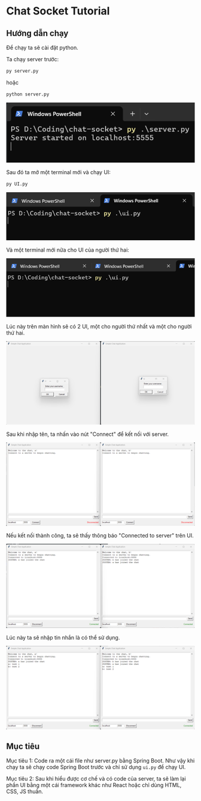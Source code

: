 # Chat Socket Tutorial

## Hướng dẫn chạy

Để chạy ta sẽ cài đặt python.

Ta chạy server trước:

```bash
py server.py
```

hoặc

```bash
python server.py
```

![Server](image.png)

Sau đó ta mở một terminal mới và chạy UI:

```bash
py UI.py
```

![UI 1](image-1.png)

Và một terminal mới nữa cho UI của người thứ hai:

![UI 2](image-2.png)

Lúc này trên màn hình sẽ có 2 UI, một cho người thứ nhất và một cho người thứ hai.

![UI](image-3.png)

Sau khi nhập tên, ta nhấn vào nút "Connect" để kết nối với server.

![Start](image-4.png)

Nếu kết nối thành công, ta sẽ thấy thông báo "Connected to server" trên UI.

![Connected](image-5.png)

Lúc này ta sẽ nhập tin nhắn là có thể sử dụng.

![Message](image-6.png)

## Mục tiêu

Mục tiêu 1: Code ra một cái file như server.py bằng Spring Boot. Như vậy khi chạy ta sẽ chạy code Spring Boot trước và chỉ sử dụng `ui.py` để chạy UI.

Mục tiêu 2: Sau khi hiểu được cơ chế và có code của server, ta sẽ làm lại phần UI bằng một cái framework khác như React hoặc chỉ dùng HTML, CSS, JS thuần.
